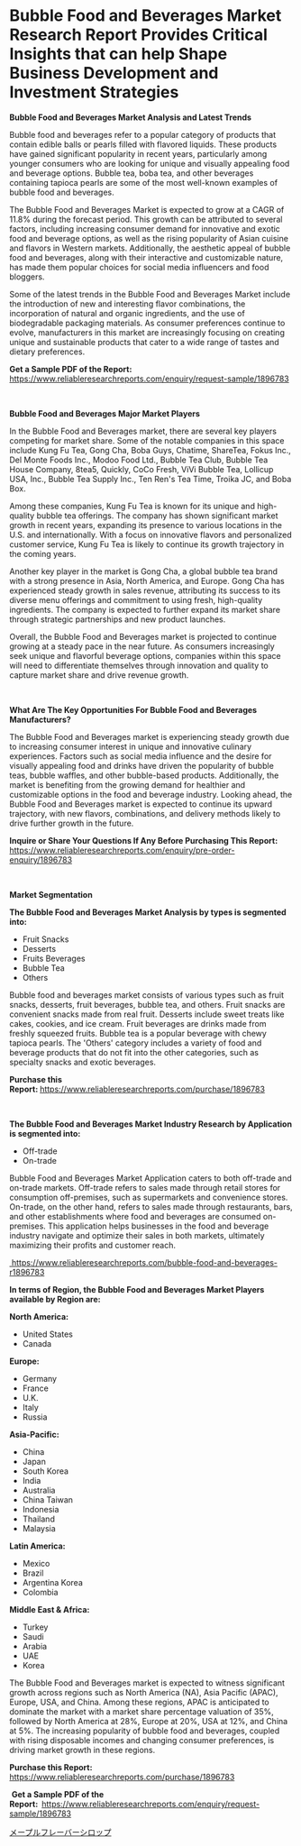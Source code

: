 <p><h1>Bubble Food and Beverages Market Research Report Provides Critical Insights that can help Shape Business Development and Investment Strategies</h1></p><p><strong>Bubble Food and Beverages Market Analysis and Latest Trends</strong></p>
<p><p>Bubble food and beverages refer to a popular category of products that contain edible balls or pearls filled with flavored liquids. These products have gained significant popularity in recent years, particularly among younger consumers who are looking for unique and visually appealing food and beverage options. Bubble tea, boba tea, and other beverages containing tapioca pearls are some of the most well-known examples of bubble food and beverages.</p><p>The Bubble Food and Beverages Market is expected to grow at a CAGR of 11.8% during the forecast period. This growth can be attributed to several factors, including increasing consumer demand for innovative and exotic food and beverage options, as well as the rising popularity of Asian cuisine and flavors in Western markets. Additionally, the aesthetic appeal of bubble food and beverages, along with their interactive and customizable nature, has made them popular choices for social media influencers and food bloggers.</p><p>Some of the latest trends in the Bubble Food and Beverages Market include the introduction of new and interesting flavor combinations, the incorporation of natural and organic ingredients, and the use of biodegradable packaging materials. As consumer preferences continue to evolve, manufacturers in this market are increasingly focusing on creating unique and sustainable products that cater to a wide range of tastes and dietary preferences.</p></p>
<p><strong>Get a Sample PDF of the Report:&nbsp;</strong> <a href="https://www.reliableresearchreports.com/enquiry/request-sample/1896783">https://www.reliableresearchreports.com/enquiry/request-sample/1896783</a></p>
<p>&nbsp;</p>
<p><strong>Bubble Food and Beverages Major Market Players</strong></p>
<p><p>In the Bubble Food and Beverages market, there are several key players competing for market share. Some of the notable companies in this space include Kung Fu Tea, Gong Cha, Boba Guys, Chatime, ShareTea, Fokus Inc., Del Monte Foods Inc., Modoo Food Ltd., Bubble Tea Club, Bubble Tea House Company, 8tea5, Quickly, CoCo Fresh, ViVi Bubble Tea, Lollicup USA, Inc., Bubble Tea Supply Inc., Ten Ren's Tea Time, Troika JC, and Boba Box.</p><p>Among these companies, Kung Fu Tea is known for its unique and high-quality bubble tea offerings. The company has shown significant market growth in recent years, expanding its presence to various locations in the U.S. and internationally. With a focus on innovative flavors and personalized customer service, Kung Fu Tea is likely to continue its growth trajectory in the coming years.</p><p>Another key player in the market is Gong Cha, a global bubble tea brand with a strong presence in Asia, North America, and Europe. Gong Cha has experienced steady growth in sales revenue, attributing its success to its diverse menu offerings and commitment to using fresh, high-quality ingredients. The company is expected to further expand its market share through strategic partnerships and new product launches.</p><p>Overall, the Bubble Food and Beverages market is projected to continue growing at a steady pace in the near future. As consumers increasingly seek unique and flavorful beverage options, companies within this space will need to differentiate themselves through innovation and quality to capture market share and drive revenue growth.</p></p>
<p>&nbsp;</p>
<p><strong>What Are The Key Opportunities For Bubble Food and Beverages Manufacturers?</strong></p>
<p><p>The Bubble Food and Beverages market is experiencing steady growth due to increasing consumer interest in unique and innovative culinary experiences. Factors such as social media influence and the desire for visually appealing food and drinks have driven the popularity of bubble teas, bubble waffles, and other bubble-based products. Additionally, the market is benefiting from the growing demand for healthier and customizable options in the food and beverage industry. Looking ahead, the Bubble Food and Beverages market is expected to continue its upward trajectory, with new flavors, combinations, and delivery methods likely to drive further growth in the future.</p></p>
<p><strong>Inquire or Share Your Questions If Any Before Purchasing This Report:</strong> <a href="https://www.reliableresearchreports.com/enquiry/pre-order-enquiry/1896783">https://www.reliableresearchreports.com/enquiry/pre-order-enquiry/1896783</a></p>
<p>&nbsp;</p>
<p><strong>Market Segmentation</strong></p>
<p><strong>The Bubble Food and Beverages Market Analysis by types is segmented into:</strong></p>
<p><ul><li>Fruit Snacks</li><li>Desserts</li><li>Fruits Beverages</li><li>Bubble Tea</li><li>Others</li></ul></p>
<p><p>Bubble food and beverages market consists of various types such as fruit snacks, desserts, fruit beverages, bubble tea, and others. Fruit snacks are convenient snacks made from real fruit. Desserts include sweet treats like cakes, cookies, and ice cream. Fruit beverages are drinks made from freshly squeezed fruits. Bubble tea is a popular beverage with chewy tapioca pearls. The 'Others' category includes a variety of food and beverage products that do not fit into the other categories, such as specialty snacks and exotic beverages.</p></p>
<p><strong>Purchase this Report:&nbsp;</strong><a href="https://www.reliableresearchreports.com/purchase/1896783">https://www.reliableresearchreports.com/purchase/1896783</a></p>
<p>&nbsp;</p>
<p><strong>The Bubble Food and Beverages Market Industry Research by Application is segmented into:</strong></p>
<p><ul><li>Off-trade</li><li>On-trade</li></ul></p>
<p><p>Bubble Food and Beverages Market Application caters to both off-trade and on-trade markets. Off-trade refers to sales made through retail stores for consumption off-premises, such as supermarkets and convenience stores. On-trade, on the other hand, refers to sales made through restaurants, bars, and other establishments where food and beverages are consumed on-premises. This application helps businesses in the food and beverage industry navigate and optimize their sales in both markets, ultimately maximizing their profits and customer reach.</p></p>
<p><a href="https://www.reliableresearchreports.com/bubble-food-and-beverages-r1896783">&nbsp;https://www.reliableresearchreports.com/bubble-food-and-beverages-r1896783</a></p>
<p><strong>In terms of Region, the Bubble Food and Beverages Market Players available by Region are:</strong></p>
<p>
    <p> <strong> North America: </strong>
        <ul>
            <li>United States</li>
            <li>Canada</li>
        </ul>
        </p> 
    <p> <strong> Europe: </strong>
        <ul>
            <li>Germany</li>
            <li>France</li>
            <li>U.K.</li>
            <li>Italy</li>
            <li>Russia</li>
        </ul>
        </p> 
    <p> <strong> Asia-Pacific: </strong>
        <ul>
            <li>China</li>
            <li>Japan</li>
            <li>South Korea</li>
            <li>India</li>
            <li>Australia</li>
            <li>China Taiwan</li>
            <li>Indonesia</li>
            <li>Thailand</li>
            <li>Malaysia</li>
        </ul>
        </p> 
    <p> <strong> Latin America: </strong>
        <ul>
            <li>Mexico</li>
            <li>Brazil</li>
            <li>Argentina Korea</li>
            <li>Colombia</li>
        </ul>
        </p> 
    <p> <strong> Middle East & Africa: </strong>
        <ul>
            <li>Turkey</li>
            <li>Saudi</li>
            <li>Arabia</li>
            <li>UAE</li>
            <li>Korea</li>
        </ul>
    </p>
    </p>
<p><p>The Bubble Food and Beverages market is expected to witness significant growth across regions such as North America (NA), Asia Pacific (APAC), Europe, USA, and China. Among these regions, APAC is anticipated to dominate the market with a market share percentage valuation of 35%, followed by North America at 28%, Europe at 20%, USA at 12%, and China at 5%. The increasing popularity of bubble food and beverages, coupled with rising disposable incomes and changing consumer preferences, is driving market growth in these regions.</p></p>
<p><strong>Purchase this Report: </strong><a href="https://www.reliableresearchreports.com/purchase/1896783">https://www.reliableresearchreports.com/purchase/1896783</a></p>
<p>&nbsp;<strong>Get a Sample PDF of the Report:&nbsp;&nbsp;</strong><a href="https://www.reliableresearchreports.com/enquiry/request-sample/1896783">https://www.reliableresearchreports.com/enquiry/request-sample/1896783</a></p>
<p><strong></strong></p>
<p><p><a href="https://github.com/one-cool-chick/Market-Research-Report-List-1/blob/main/128014319864.md">メープルフレーバーシロップ</a></p></p>